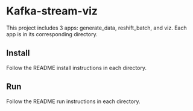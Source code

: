 # Kafka-stream-viz

This project includes 3 apps: generate\_data, reshift\_batch, and viz. Each app is in its corresponding directory.

## Install

Follow the README install instructions in each directory.

## Run

Follow the README run instructions in each directory.
